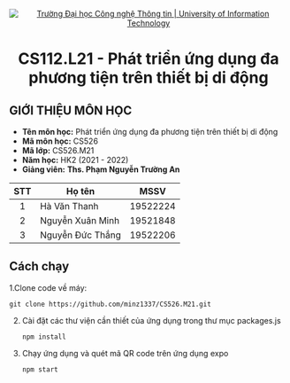 <!-- Banner -->
<p align="center">
  <a href="https://www.uit.edu.vn/" title="Trường Đại học Công nghệ Thông tin" style="border: none;">
    <img src="https://i.imgur.com/WmMnSRt.png" alt="Trường Đại học Công nghệ Thông tin | University of Information Technology">
  </a>
</p>
<!-- Title -->
<h1 align="center"><b>CS112.L21 - Phát triển ứng dụng đa phương tiện trên thiết bị di động</b></h1>


## GIỚI THIỆU MÔN HỌC
* **Tên môn học:** Phát triển ứng dụng đa phương tiện trên thiết bị di động
* **Mã môn học:** CS526
* **Mã lớp:** CS526.M21
* **Năm học:** HK2 (2021 - 2022)
* **Giảng viên:** **Ths. Phạm Nguyễn Trường An**


| STT | Họ tên | MSSV |
| :---: | --- | --- |
| 1 | Hà Văn Thanh | 19522224 |
| 2 | Nguyễn Xuân Minh | 19521848 |
| 3 | Nguyễn Đức Thắng | 19522206 |

## Cách chạy

1.Clone code về máy:

    git clone https://github.com/minz1337/CS526.M21.git
    
2. Cài đặt các thư viện cần thiết của ứng dụng trong thư mục packages.js


    `npm install`
    
3. Chạy ứng dụng và quét mã QR code trên ứng dụng expo

    `npm start`



<!-- Footer -->

